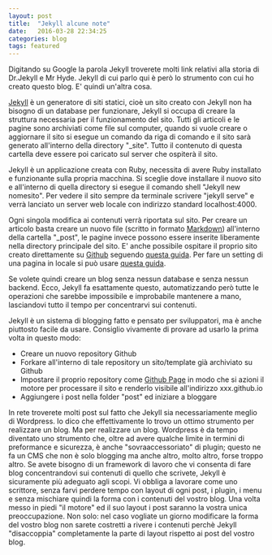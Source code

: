 ```yaml
---
layout: post
title:  "Jekyll alcune note"
date:   2016-03-28 22:34:25
categories: blog
tags: featured
---
```


Digitando su Google la parola Jekyll troverete molti link relativi alla storia di Dr.Jekyll e Mr Hyde. Jekyll di cui parlo qui è però lo strumento con cui ho creato questo blog. E' quindi un'altra cosa. 

[Jekyll](http://jekyllrb.com/) è un generatore di siti statici, cioè un sito creato con Jekyll non ha bisogno di un database per funzionare, Jekyll si occupa di creare la struttura necessaria per il funzionamento del sito. Tutti gli articoli e le pagine sono archiviati come file sul computer, quando si vuole creare o aggiornare il sito si esegue un comando da riga di comando e il sito sarà generato all'interno della directory "_site". Tutto il contenuto di questa cartella deve essere poi caricato sul server che ospiterà il sito.

Jekyll è un applicazione creata con Ruby, necessita di avere Ruby installato e funzionante sulla propria macchina. Si sceglie dove installare il nuovo sito e all'interno di quella directory si esegue il comando shell "Jekyll new nomesito". Per vedere il sito sempre da terminale scrivere "jekyll serve" e verrà lanciato un server web locale con indirizzo standard localhost:4000. 

Ogni singola modifica ai contenuti verrà riportata sul sito. Per creare un articolo basta creare un nuovo file (scritto in formato [Markdown](https://it.wikipedia.org/wiki/Markdown)) all'interno della cartella "_post", le pagine invece possono essere inserite liberamente nella directory principale del sito. 
E' anche possibile ospitare il proprio sito creato direttamente su [Github](https://github.com/) seguendo [questa guida](https://help.github.com/articles/using-jekyll-as-a-static-site-generator-with-github-pages/). Per fare un setting di una pagina in locale si può usare  [questa guida](https://help.github.com/articles/setting-up-your-pages-site-locally-with-jekyll/).

Se volete quindi creare un blog senza nessun database e senza nessun backend. Ecco, Jekyll fa esattamente questo, automatizzando però tutte le operazioni che sarebbe impossibile e improbabile mantenere a mano, lasciandovi tutto il tempo per concentrarvi sui contenuti.

Jekyll è un sistema di blogging fatto e pensato per sviluppatori, ma è anche piuttosto facile da usare. Consiglio vivamente di provare ad usarlo la prima volta in questo modo:
- Creare un nuovo repository Github
- Forkare all'interno di tale repository un sito/template già archiviato su Github
- Impostare il proprio repository come [Github Page](https://pages.github.com/) in modo che si azioni il motore per processare il sito e renderlo visibile all'indirizzo xxx.github.io
- Aggiungere i post nella folder "post" ed iniziare a bloggare

In rete troverete molti post sul fatto che Jekyll sia necessariamente meglio di Wordpress. Io dico che effettivamente lo trovo un ottimo strumento per realizzare un blog. Ma per realizzare un blog. Wordpress è da tempo diventato uno strumento che, oltre ad avere qualche limite in termini di preformance e sicurezza, è anche "sovraaccessoriato" di plugin; questo ne fa un CMS che non è solo blogging ma anche altro, molto altro, forse troppo altro. Se avete bisogno di un framework di lavoro che vi consenta di fare blog concentrandovi sui contenuti di quello che scrivete, Jekyll è sicuramente più adeguato agli scopi. Vi obbliga a lavorare come uno scrittore, senza farvi perdere tempo con layout di ogni post, i plugin, i menu e senza mischiare quindi la forma con i contenuti del vostro blog. Una volta messo in piedi "il motore" ed il suo layout i post saranno la vostra unica preoccupazione. Non solo: nel caso vogliate un giorno modificare la forma del vostro blog non sarete costretti a rivere i contenuti perchè Jekyll "disaccoppia" completamente la parte di layout rispetto ai post del vostro blog.